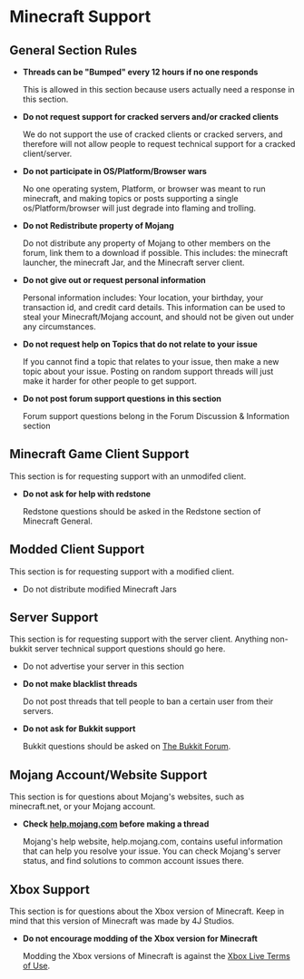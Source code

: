 # Minecraft Support

## General Section Rules

* __Threads can be "Bumped" every 12 hours if no one responds__

    This is allowed in this section because users actually need a response in this section.

* __Do not request support for cracked servers and/or cracked clients__

    We do not support the use of cracked clients or cracked servers, and therefore will not allow people to request technical support for a cracked client/server.

* __Do not participate in OS/Platform/Browser wars__

    No one operating system, Platform, or browser was meant to run minecraft, and making topics or posts supporting a single os/Platform/browser will just degrade into flaming and trolling.
    
* __Do not Redistribute property of Mojang__

    Do not distribute any property of Mojang to other members on the forum, link them to a download if possible.  This includes: the minecraft launcher, the minecraft Jar, and the Minecraft server client.

* __Do not give out or request personal information__

    Personal information includes: Your location, your birthday, your transaction id, and credit card details.  This information can be used to steal your Minecraft/Mojang account, and should not be given out under any circumstances.

* __Do not request help on Topics that do not relate to your issue__

    If you cannot find a topic that relates to your issue, then make a new topic about your issue.  Posting on random support threads will just make it harder for other people to get support.
    
* __Do not post forum support questions in this section__

    Forum support questions belong in the Forum Discussion & Information section


## Minecraft Game Client Support

This section is for requesting support with an unmodifed client.

* __Do not ask for help with redstone__

    Redstone questions should be asked in the Redstone section of Minecraft General.
    

## Modded Client Support

This section is for requesting support with a modified client.

* Do not distribute modified Minecraft Jars

## Server Support

This section is for requesting support with the server client.  Anything non-bukkit server technical support questions should go here.

* Do not advertise your server in this section
* __Do not make blacklist threads__

    Do not post threads that tell people to ban a certain user from their servers. 
    
* __Do not ask for Bukkit support__

    Bukkit questions should be asked on [The Bukkit Forum](http://forums.bukkit.org/forums/bukkit-help.6/).


## Mojang Account/Website Support

This section is for questions about Mojang's websites, such as minecraft.net, or your Mojang account. 

* __Check [help.mojang.com](http://help.mojang.com) before making a thread__

    Mojang's help website, help.mojang.com, contains useful information that can help you resolve your issue.  You can check Mojang's server status, and find solutions to common account issues there.

## Xbox Support

This section is for questions about the Xbox version of Minecraft.  Keep in mind that this version of Minecraft was made by 4J Studios.

* __Do not encourage modding of the Xbox version for Minecraft__

    Modding the Xbox versions of Minecraft is against the [Xbox Live Terms of Use](http://www.xbox.com/en-US/legal/livetou).